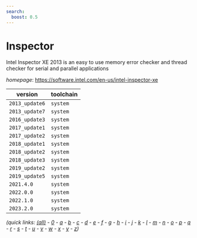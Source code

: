 ```yaml
---
search:
  boost: 0.5
---
```

# Inspector

Intel Inspector XE 2013 is an easy to use memory error checker and thread checker for serial and  parallel applications

*homepage*: <https://software.intel.com/en-us/intel-inspector-xe>

version | toolchain
--------|----------
``2013_update6`` | ``system``
``2013_update7`` | ``system``
``2016_update3`` | ``system``
``2017_update1`` | ``system``
``2017_update2`` | ``system``
``2018_update1`` | ``system``
``2018_update2`` | ``system``
``2018_update3`` | ``system``
``2019_update2`` | ``system``
``2019_update5`` | ``system``
``2021.4.0`` | ``system``
``2022.0.0`` | ``system``
``2022.1.0`` | ``system``
``2023.2.0`` | ``system``


*(quick links: [(all)](../index.md) - [0](../0/index.md) - [a](../a/index.md) - [b](../b/index.md) - [c](../c/index.md) - [d](../d/index.md) - [e](../e/index.md) - [f](../f/index.md) - [g](../g/index.md) - [h](../h/index.md) - [i](../i/index.md) - [j](../j/index.md) - [k](../k/index.md) - [l](../l/index.md) - [m](../m/index.md) - [n](../n/index.md) - [o](../o/index.md) - [p](../p/index.md) - [q](../q/index.md) - [r](../r/index.md) - [s](../s/index.md) - [t](../t/index.md) - [u](../u/index.md) - [v](../v/index.md) - [w](../w/index.md) - [x](../x/index.md) - [y](../y/index.md) - [z](../z/index.md))*

